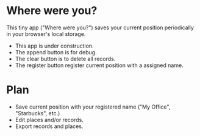 # Where were you?

This tiny app ("Where were you?") saves your current position periodically in your browser's local storage.

* This app is under construction.
* The append button is for debug.
* The clear button is to delete all records.
* The register button register current position with a assigned name.

# Plan

* Save current position with your registered name ("My Office", "Starbucks", etc.)
* Edit places and/or records.
* Export records and places.
